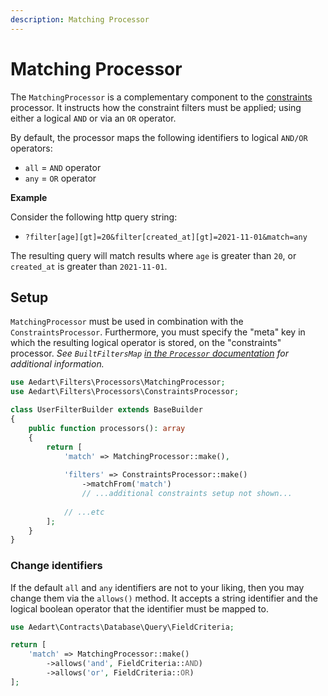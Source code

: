 ```yaml
---
description: Matching Processor
---
```


# Matching Processor

The `MatchingProcessor` is a complementary component to the [constraints](./constraints.md) processor.
It instructs how the constraint filters must be applied; using either a logical `AND` or via an `OR` operator.

By default, the processor maps the following identifiers to logical `AND/OR` operators:

* `all` = `AND` operator
* `any` = `OR` operator

**Example**

Consider the following http query string:

* `?filter[age][gt]=20&filter[created_at][gt]=2021-11-01&match=any`

The resulting query will match results where `age` is greater than `20`, or `created_at` is greater than `2021-11-01`.

## Setup

`MatchingProcessor` must be used in combination with the `ConstraintsProcessor`.
Furthermore, you must specify the "meta" key in which the resulting logical operator is stored, on the "constraints" processor.
_See `BuiltFiltersMap` [in the `Processor` documentation](../processor.md#built-filters-map) for additional information._

```php
use Aedart\Filters\Processors\MatchingProcessor;
use Aedart\Filters\Processors\ConstraintsProcessor;

class UserFilterBuilder extends BaseBuilder
{
    public function processors(): array
    {
        return [
            'match' => MatchingProcessor::make(),
            
            'filters' => ConstraintsProcessor::make()
                ->matchFrom('match')
                // ...additional constraints setup not shown...
            
            // ...etc
        ];
    }
}
```

### Change identifiers

If the default `all` and `any` identifiers are not to your liking, then you may change them via the `allows()` method.
It accepts a string identifier and the logical boolean operator that the identifier must be mapped to.

```php
use Aedart\Contracts\Database\Query\FieldCriteria;

return [
    'match' => MatchingProcessor::make()
        ->allows('and', FieldCriteria::AND)
        ->allows('or', FieldCriteria::OR)
];
```